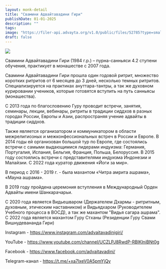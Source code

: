 ```yaml
---
layout: monk-detail
title: "Свамини Адвайтавадини Гири"
publishDate: 01-01-2025
description: ""
tags:
image: "https://filer-api.advayta.org/v1.0/public/files/52785?type=small"
draft: false
---
```


![](https://filer-api.advayta.org/v1.0/public/files/52785?type=medium) 

 Свамини Адвайтавадини Гири (1984 г.р.) – пурна-санньяси 4.2 ступени обучения, практикует в монашестве с 2007 года. 

  
 Свамини Адвайтавадини Гири прошла один годовой ритрит, множество коротких ритритов от 6 месяцев до 3 дней, несколько темных ритритов. Специализируется на практиках ануттара-тантры, а так же духовном курировании учеников, которые готовятся вступить на путь санньясы (монашества).

 С 2013 года по благословению Гуру проводит встречи, занятия, семинары, лекции, вебинары, ритриты в традиции сиддхов в разных городах России, Европы и Азии, распространяя учение адвайты в традиции сиддхов. 

  
 Также является организатором и коммуникатором в области межрелигиозных и межконфессиональных встреч в России и Европе. В 2014 годы ей организован большой тур по Европе, где состоялись встречи с самыми выдающимися лидерами индуизма: Германия, Португалия, Испания, Бельгия, Франция, Польша, Белоруссия. В 2015 году состоялись встречи с представителями индуизма Индонезии и Малайзии. С 2022 года куратор движения «Йоги за мир».

 В период с 2016 - 2019 г. - была махантом «Читра амрита ашрама», «Мауна ашрама». 

  
 В 2019 году пройдена церемония вступления в Международный Орден Адвайты имени Шанкарачарьи.

  
 С 2020 года является Видьешваром (Держателем Дхармы - ритритным, духовным, этическим наставником) и Видьядхаром (Руководителем Учебного процесса в ВОСД), а так же махантом "Видья сагара ашрама". С 2022 года является махантом Гуру Стханы (Резиденции Гуру Свами Вишнудевананда Гири)
  
  
 Instagram - <https://www.instagram.com/advaitavadinigiri/> 

 YouTube - <https://www.youtube.com/channel/UCZLPJ8RwdP-RBIKlniBNt0g> 

 Facebook - <https://www.facebook.com/advaitavadini/> 

 Telegram-канал - <https://t.me/+xa7lxeV0A5pmYjQy> 
  
  
